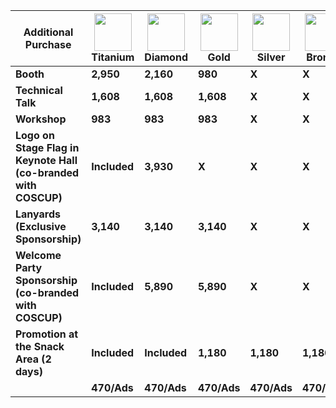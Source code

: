 <script setup lang="ts">
import AddonAdsPart from './addon-ads.md'
</script>

| Additional Purchase                                             | ![](/@/assets/images/sponsorships/levels/titanium.webp) Titanium | ![](/@/assets/images/sponsorships/levels/diamond.webp) Diamond | ![](/@/assets/images/sponsorships/levels/gold.webp) Gold | ![](/@/assets/images/sponsorships/levels/sliver.webp) Silver | ![](/@/assets/images/sponsorships/levels/bronze.webp) Bronze | ![](/@/assets/images/sponsorships/levels/friend.webp) Friend |
| --------------------------------------------------------------- | ---------------------------------------------------------------- | -------------------------------------------------------------- | -------------------------------------------------------- | ------------------------------------------------------------ | ------------------------------------------------------------ | ------------------------------------------------------------ |
| **Booth**                                                       | **2,950**                                                        | **2,160**                                                      | **980**                                                  | **X**                                                        | **X**                                                        | **X**                                                        |
| **Technical Talk**                                              | **1,608**                                                        | **1,608**                                                      | **1,608**                                                | **X**                                                        | **X**                                                        | **X**                                                        |
| **Workshop**                                                    | **983**                                                          | **983**                                                        | **983**                                                  | **X**                                                        | **X**                                                        | **X**                                                        |
| **Logo on Stage Flag in Keynote Hall (co-branded with COSCUP)** | **Included**                                                     | **3,930**                                                      | **X**                                                    | **X**                                                        | **X**                                                        | **X**                                                        |
| **Lanyards (Exclusive Sponsorship)**                            | **3,140**                                                        | **3,140**                                                      | **3,140**                                                | **X**                                                        | **X**                                                        | **X**                                                        |
| **Welcome Party Sponsorship (co-branded with COSCUP)**          | **Included**                                                     | **5,890**                                                      | **5,890**                                                | **X**                                                        | **X**                                                        | **X**                                                        |
| **Promotion at the Snack Area (2 days)**                        | **Included**                                                     | **Included**                                                   | **1,180**                                                | **1,180**                                                    | **1,180**                                                    | **1,180**                                                    |
| <AddonAdsPart />                                                | **470/Ads**                                                      | **470/Ads**                                                    | **470/Ads**                                              | **470/Ads**                                                  | **470/Ads**                                                  | **470/Ads**                                                  |

<style lang="css" scoped>
table {
  tr {
    th {
      text-align: center;
      word-break: keep-all;
      >img {
        margin: 0 auto;
        width: 60px;
        height: 60px;
      }
    }

    td {
      :deep(p) {
        margin: 6px 0;
      }

      :deep(ul) {
        margin: 0;
      }
    }

    th:nth-child(n+2) {
      width: 95px;
    }

  }
}
</style>
